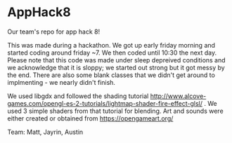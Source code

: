 # AppHack8
Our team's repo for app hack 8!

This was made during a hackathon. We got up early friday morning and started coding around friday ~7. We then coded until 10:30 the next day. 
Please note that this code was made under sleep depreived conditions and we acknowledge that it is sloppy; we started out strong but it got messy by the end.
There are also some blank classes that we didn't get around to implmenting - we nearly didn't finish. 

We used libgdx and followed the shading tutorial http://www.alcove-games.com/opengl-es-2-tutorials/lightmap-shader-fire-effect-glsl/ .
We used 3 simple shaders from that tutorial for blending. Art and sounds were either created or obtained from https://opengameart.org/

Team: Matt, Jayrin, Austin 
